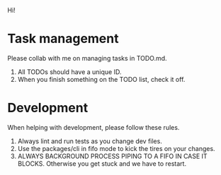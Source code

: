 
Hi! 

# Task management

Please collab with me on managing tasks in TODO.md. 

1. All TODOs should have a unique ID. 
2. When you finish something on the TODO list, check it off.



# Development

When helping with development, please follow these rules.

1. Always lint and run tests as you change dev files.
2. Use the packages/cli in fifo mode to kick the tires on your changes.
3. ALWAYS BACKGROUND PROCESS PIPING TO A FIFO IN CASE IT BLOCKS. Otherwise you get stuck and we have to restart. 
